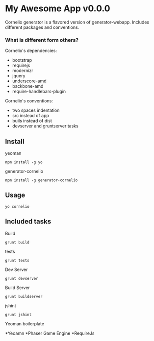 My Awesome App v0.0.0
=====================

Cornelio generator is a flavored version of generator-webapp. Includes different packages and conventions.

### What is different form others?

Cornelio's dependencies:

* bootstrap
* requirejs
* modernizr
* jquery
* underscore-amd
* backbone-amd
* require-handlebars-plugin

Cornelio's conventions:

* two spaces indentation
* src instead of app
* buils instead of dist
* devserver and gruntserver tasks

## Install

yeoman
```
npm install -g yo
```

generator-cornelio
```
npm install -g generator-cornelio
```

## Usage

```
yo cornelio
```

## Included tasks

Build
```
grunt build
```

tests
```
grunt tests
```

Dev Server
```
grunt devserver
```

Build Server
```
grunt buildserver
```

jshint
```
grunt jshint
```

Yeoman boilerplate

*Yeoamn
*Phaser Game Engine
*RequireJs